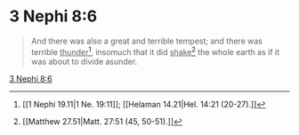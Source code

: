 # 3 Nephi 8:6

> And there was also a great and terrible tempest; and there was terrible <u>thunder</u>[^a], insomuch that it did <u>shake</u>[^b] the whole earth as if it was about to divide asunder.

[3 Nephi 8:6](https://www.churchofjesuschrist.org/study/scriptures/bofm/3-ne/8?lang=eng&id=p6#p6)


[^a]: [[1 Nephi 19.11|1 Ne. 19:11]]; [[Helaman 14.21|Hel. 14:21 (20-27).]]
[^b]: [[Matthew 27.51|Matt. 27:51 (45, 50-51).]]
